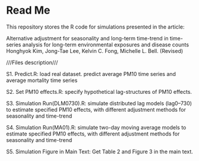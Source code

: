 # Read Me
This repository stores the R code for simulations presented in the article:

Alternative adjustment for seasonality and long-term time-trend in time-series analysis for long-term environmental exposures and disease counts
Honghyok Kim, Jong-Tae Lee, Kelvin C. Fong, Michelle L. Bell. (Revised)


///Files description///

S1. Predict.R: load real dataset. predict average PM10 time series and average mortality time series

S2. Set PM10 effects.R: specify hypothetical lag-structures of PM10 effects.

S3. Simulation Run(DLM0730).R: simulate distributed lag models (lag0–730) to estimate specified PM10 effects, with different adjustment methods for seasonality and time-trend

S4. Simulation Run(MA01).R: simulate two-day moving average models to estimate specified PM10 effects, with different adjustment methods for seasonality and time-trend

S5. Simulation Figure in Main Text: Get Table 2 and Figure 3 in the main text.





